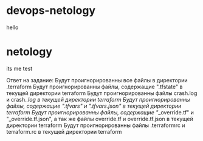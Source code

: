 # devops-netology
hello
# netology
its me
test



Ответ на задание:
Будут проигнорированны все файлы в директории .terraform
Будут проигнорированны файлы, содержащие ".tfstate" в текущей директории terraform
Будут проигнорированны файлы crash.log и crash.*.log в текущей директории terraform
Будут проигнорированны файлы, содержащие ".tfvars" и ".tfvars.json" в текущей директории terraform
Будут проигнорированны файлы, содержащие "*_override.tf" и "_override.tf.json", а так же файлы override.tf и override.tf.json в текущей директории terraform
Будут проигнорированны файлы .terraformrc и terraform.rc в текущей директории terraform

